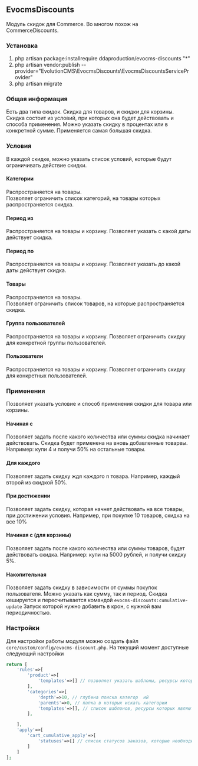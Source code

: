 ## EvocmsDiscounts
Модуль скидок для Commerce. Во многом похож на CommerceDiscounts.

### Установка
1. php artisan package:installrequire ddaproduction/evocms-discounts "*"
2. php artisan vendor:publish  --provider="EvolutionCMS\EvocmsDiscounts\EvocmsDiscountsServiceProvider"
3. php artisan migrate


### Общая информация
Есть два типа скидок. Скидка для товаров, и скидки для корзины. 
Скидка состоит из условий, при которых она будет действовать и способа применения.
Можно указать скидку в процентах или в конкретной сумме.
Применяется самая большая скидка.


### Условия
В каждой скидке, можно указать список условий, которые будут ограничивать действие скидки.

#### Категории 
Распространяется на товары.   
Позволяет ограничить список категорий, на товары которых распространяется скидка.

#### Период из 
Распространяется на товары и корзину. 
Позволяет указать с какой даты действует скидка.

#### Период по 
Распространяется на товары и корзину. 
Позволяет указать до какой даты действует скидка.

#### Товары 
Распространяется на товары.                     
Позволяет ограничить список товаров, на которые распространяется скидка.

#### Группа пользователей 
Распространяется на товары и корзину.
Позволяет ограничить скидку для конкретной группы пользователей.

#### Пользователи
Распространяется на товары и корзину.
Позволяет ограничить скидку для конкретных пользователей.


### Применения
Позволяет указать условие и способ применения скидки для товара или корзины.

#### Начиная с
Позволяет задать после какого количества или суммы скидка начинает действовать.
Скидка будет применена на вновь добавленные товарвы.   
Например: купи 4 и получи 50% на остальные товары.

#### Для каждого
Позволяет задать скидку ждя каждого n товара. Например, каждый второй из скидкой 50%.

#### При достижении
Позволяет задать скидку, которая начнет действовать на все товары, при достижении условия.
Например, при покупке 10 товаров, скидка на все 10%

#### Начиная с (для корзины)

Позволяет задать после какого количества или суммы товаров, будет действовать скидка.
Например: купи на 5000 рублей, и получи скидку 5%.

#### Накопительная

Позволяет задать скидку в зависимости от суммы покупок пользователя.
Можно указать как сумму, так и период. Скидка кешируется и пересчитывается командой `evocms-discounts:cumulative-update`
Запуск которой нужно добавить в крон, с нужной вам периодичностью.


### Настройки

Для настройки работы модуля можно создать файл `core/custom/config/evocms-discount.php`.
На текущий момент доступные следующий настройки
```php
return [
    'rules'=>[
        'product'=>[
            'templates'=>[] // позволяет указать шаблоны, ресурсы которых являются товарами
        ],
        'categories'=>[
            'depth'=>10, // глубина поиска категор  ий
            'parents'=>0, // папка в которых искать категории
            'templates'=>[], // список шаблонов, ресурсы которых являются категориями
        ],

    ],
    'apply'=>[
        'cart_cumulative_apply'=>[
            'statuses'=>[] // список статусов заказов, которые необходимо учитывать, при расчете накопительной скидки
        ]
    ]
];

```
